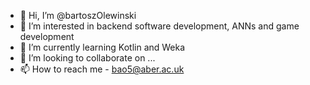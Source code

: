 - 👋 Hi, I’m @bartoszOlewinski
- 👀 I’m interested in backend software development, ANNs and game development
- 🌱 I’m currently learning Kotlin and Weka
- 💞️ I’m looking to collaborate on ...
- 📫 How to reach me - bao5@aber.ac.uk

<!---
bartoszOlewinski/bartoszOlewinski is a ✨ special ✨ repository because its `README.md` (this file) appears on your GitHub profile.
You can click the Preview link to take a look at your changes.
--->
